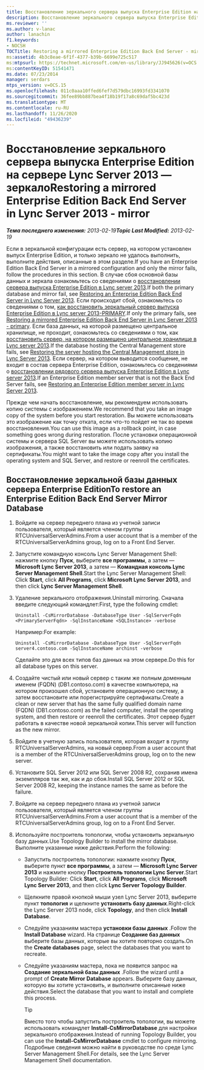 ```yaml
---
title: Восстановление зеркального сервера выпуска Enterprise Edition на обратной стороне
description: Восстановление зеркального сервера выпуска Enterprise Edition, зеркально отображении.
ms.reviewer: ''
ms.author: v-lanac
author: lanachin
f1.keywords:
- NOCSH
TOCTitle: Restoring a mirrored Enterprise Edition Back End Server - mirror
ms:assetid: 4b3c8eae-6f1f-4377-b39b-6699e725c517
ms:mtpsurl: https://technet.microsoft.com/en-us/library/JJ945626(v=OCS.15)
ms:contentKeyID: 51541471
ms.date: 07/23/2014
manager: serdars
mtps_version: v=OCS.15
ms.openlocfilehash: 011c0aaa10ffed6fef7d579dbc16993fd3341070
ms.sourcegitcommit: 36fee89bb887bea4f18b19f17a8c69daf5bc423d
ms.translationtype: MT
ms.contentlocale: ru-RU
ms.lasthandoff: 11/26/2020
ms.locfileid: "49436239"
---
```

# <a name="restoring-a-mirrored-enterprise-edition-back-end-server-in-lync-server-2013---mirror"></a><span data-ttu-id="242e6-103">Восстановление зеркального сервера выпуска Enterprise Edition на сервере Lync Server 2013 — зеркало</span><span class="sxs-lookup"><span data-stu-id="242e6-103">Restoring a mirrored Enterprise Edition Back End Server in Lync Server 2013 - mirror</span></span>

<div data-xmlns="http://www.w3.org/1999/xhtml">

<div class="topic" data-xmlns="http://www.w3.org/1999/xhtml" data-msxsl="urn:schemas-microsoft-com:xslt" data-cs="https://msdn.microsoft.com/">

<div data-asp="https://msdn2.microsoft.com/asp">



</div>

<div id="mainSection">

<div id="mainBody"><span data-ttu-id="242e6-104">

<span> </span></span><span class="sxs-lookup"><span data-stu-id="242e6-104">

<span> </span></span></span>

<span data-ttu-id="242e6-105">_**Тема последнего изменения:** 2013-02-19_</span><span class="sxs-lookup"><span data-stu-id="242e6-105">_**Topic Last Modified:** 2013-02-19_</span></span>

<span data-ttu-id="242e6-106">Если в зеркальной конфигурации есть сервер, на котором установлен выпуск Enterprise Edition, и только зеркало не удалось выполнить, выполните действия, описанные в этом разделе.</span><span class="sxs-lookup"><span data-stu-id="242e6-106">If you have an Enterprise Edition Back End Server in a mirrored configuration and only the mirror fails, follow the procedures in this section.</span></span> <span data-ttu-id="242e6-107">В случае сбоя основной базы данных и зеркала ознакомьтесь со сведениями о [восстановлении сервера выпуска Enterprise Edition в Lync server 2013](lync-server-2013-restoring-an-enterprise-edition-back-end-server.md).</span><span class="sxs-lookup"><span data-stu-id="242e6-107">If both the primary database and mirror fail, see [Restoring an Enterprise Edition Back End Server in Lync Server 2013](lync-server-2013-restoring-an-enterprise-edition-back-end-server.md).</span></span> <span data-ttu-id="242e6-108">Если происходит сбой, ознакомьтесь со сведениями о том, [как восстановить зеркальный сервер выпуска Enterprise Edition в Lync server 2013-PRIMARY](lync-server-2013-restoring-a-mirrored-enterprise-edition-back-end-server-primary.md).</span><span class="sxs-lookup"><span data-stu-id="242e6-108">If only the primary fails, see [Restoring a mirrored Enterprise Edition Back End Server in Lync Server 2013 - primary](lync-server-2013-restoring-a-mirrored-enterprise-edition-back-end-server-primary.md).</span></span> <span data-ttu-id="242e6-109">Если база данных, на которой размещено центральное хранилище, не проходит, ознакомьтесь со сведениями о том, как [восстановить сервер, на котором размещено центральное хранилище в Lync server 2013](lync-server-2013-restoring-the-server-hosting-the-central-management-store.md).</span><span class="sxs-lookup"><span data-stu-id="242e6-109">If the database hosting the Central Management store fails, see [Restoring the server hosting the Central Management store in Lync Server 2013](lync-server-2013-restoring-the-server-hosting-the-central-management-store.md).</span></span> <span data-ttu-id="242e6-110">Если сервер, на котором выводится сообщение, не входит в состав сервера Enterprise Edition, ознакомьтесь со сведениями о [восстановлении рядового сервера выпуска Enterprise Edition в Lync server 2013](lync-server-2013-restoring-an-enterprise-edition-member-server.md).</span><span class="sxs-lookup"><span data-stu-id="242e6-110">If an Enterprise Edition member server that is not the Back End Server fails, see [Restoring an Enterprise Edition member server in Lync Server 2013](lync-server-2013-restoring-an-enterprise-edition-member-server.md).</span></span>

<span data-ttu-id="242e6-111">Прежде чем начать восстановление, мы рекомендуем использовать копию системы с изображением.</span><span class="sxs-lookup"><span data-stu-id="242e6-111">We recommend that you take an image copy of the system before you start restoration.</span></span> <span data-ttu-id="242e6-112">Вы можете использовать это изображение как точку отката, если что-то пойдет не так во время восстановления.</span><span class="sxs-lookup"><span data-stu-id="242e6-112">You can use this image as a rollback point, in case something goes wrong during restoration.</span></span> <span data-ttu-id="242e6-113">После установки операционной системы и сервера SQL Server вы можете использовать копию изображения, а также восстановить или подать заявку на сертификаты.</span><span class="sxs-lookup"><span data-stu-id="242e6-113">You might want to take the image copy after you install the operating system and SQL Server, and restore or reenroll the certificates.</span></span>

<div>

## <a name="to-restore-an-enterprise-edition-back-end-server-mirror-database"></a><span data-ttu-id="242e6-114">Восстановление зеркальной базы данных сервера Enterprise Edition</span><span class="sxs-lookup"><span data-stu-id="242e6-114">To restore an Enterprise Edition Back End Server Mirror Database</span></span>

1.  <span data-ttu-id="242e6-115">Войдите на сервер переднего плана из учетной записи пользователя, который является членом группы RTCUniversalServerAdmins.</span><span class="sxs-lookup"><span data-stu-id="242e6-115">From a user account that is a member of the RTCUniversalServerAdmins group, log on to a Front End Server.</span></span>

2.  <span data-ttu-id="242e6-116">Запустите командную консоль Lync Server Management Shell: нажмите кнопку **Пуск**, выберите **все программы**, а затем — **Microsoft Lync Server 2013**, а затем — **Командная консоль Lync Server Management Shell**.</span><span class="sxs-lookup"><span data-stu-id="242e6-116">Start the Lync Server Management Shell: Click **Start**, click **All Programs**, click **Microsoft Lync Server 2013**, and then click **Lync Server Management Shell**.</span></span>

3.  <span data-ttu-id="242e6-117">Удаление зеркального отображения.</span><span class="sxs-lookup"><span data-stu-id="242e6-117">Uninstall mirroring.</span></span> <span data-ttu-id="242e6-118">Сначала введите следующий командлет:</span><span class="sxs-lookup"><span data-stu-id="242e6-118">First, type the following cmdlet:</span></span>
    
        Uninstall -CsMirrorDatabase -DatabaseType User -SqlServerFqdn <PrimaryServerFqdn> -SqlInstanceName <SQLInstance> -verbose
    
    <span data-ttu-id="242e6-119">Например:</span><span class="sxs-lookup"><span data-stu-id="242e6-119">For example:</span></span>
    
        Uninstall -CsMirrorDatabase -DatabaseType User -SqlServerFqdn server4.contoso.com -SqlInstanceName archinst -verbose
    
    <span data-ttu-id="242e6-120">Сделайте это для всех типов баз данных на этом сервере.</span><span class="sxs-lookup"><span data-stu-id="242e6-120">Do this for all database types on this server.</span></span>

4.  <span data-ttu-id="242e6-121">Создайте чистый или новый сервер с таким же полным доменным именем (FQDN) (DB1.contoso.com) в качестве компьютера, на котором произошел сбой, установите операционную систему, а затем восстановите или порегистрируйте сертификаты.</span><span class="sxs-lookup"><span data-stu-id="242e6-121">Create a clean or new server that has the same fully qualified domain name (FQDN) (DB1.contoso.com) as the failed computer, install the operating system, and then restore or reenroll the certificates.</span></span> <span data-ttu-id="242e6-122">Этот сервер будет работать в качестве новой зеркальной копии.</span><span class="sxs-lookup"><span data-stu-id="242e6-122">This server will function as the new mirror.</span></span>

5.  <span data-ttu-id="242e6-123">Войдите в учетную запись пользователя, которая входит в группу RTCUniversalServerAdmins, на новый сервер.</span><span class="sxs-lookup"><span data-stu-id="242e6-123">From a user account that is a member of the RTCUniversalServerAdmins group, log on to the new server.</span></span>

6.  <span data-ttu-id="242e6-124">Установите SQL Server 2012 или SQL Server 2008 R2, сохранив имена экземпляров так же, как и до сбоя.</span><span class="sxs-lookup"><span data-stu-id="242e6-124">Install SQL Server 2012 or SQL Server 2008 R2, keeping the instance names the same as before the failure.</span></span>

7.  <span data-ttu-id="242e6-125">Войдите на сервер переднего плана из учетной записи пользователя, который является членом группы RTCUniversalServerAdmins.</span><span class="sxs-lookup"><span data-stu-id="242e6-125">From a user account that is a member of the RTCUniversalServerAdmins group, log on to a Front End Server.</span></span>

8.  <span data-ttu-id="242e6-126">Используйте построитель топологии, чтобы установить зеркальную базу данных.</span><span class="sxs-lookup"><span data-stu-id="242e6-126">Use Topology Builder to install the mirror database.</span></span> <span data-ttu-id="242e6-127">Выполните указанные ниже действия.</span><span class="sxs-lookup"><span data-stu-id="242e6-127">Perform the following:</span></span>
    
      - <span data-ttu-id="242e6-128">Запустить построитель топологии: нажмите кнопку **Пуск**, выберите пункт **все программы**, а затем — **Microsoft Lync Server 2013** и нажмите кнопку **Построитель топологии Lync Server**.</span><span class="sxs-lookup"><span data-stu-id="242e6-128">Start Topology Builder: Click **Start**, click **All Programs**, click **Microsoft Lync Server 2013**, and then click **Lync Server Topology Builder**.</span></span>
    
      - <span data-ttu-id="242e6-129">Щелкните правой кнопкой мыши узел Lync Server 2013, выберите пункт **топология** и щелкните **установить базу данных**.</span><span class="sxs-lookup"><span data-stu-id="242e6-129">Right-click the Lync Server 2013 node, click **Topology**, and then click **Install Database**.</span></span>
    
      - <span data-ttu-id="242e6-130">Следуйте указаниям мастера **установки базы данных** .</span><span class="sxs-lookup"><span data-stu-id="242e6-130">Follow the **Install Database** wizard.</span></span> <span data-ttu-id="242e6-131">На странице **Создание баз данных** выберите базы данных, которые вы хотите повторно создать.</span><span class="sxs-lookup"><span data-stu-id="242e6-131">On the **Create databases** page, select the databases that you want to recreate.</span></span>
    
      - <span data-ttu-id="242e6-132">Следуйте указаниям мастера, пока не появится запрос на **Создание зеркальной базы данных** .</span><span class="sxs-lookup"><span data-stu-id="242e6-132">Follow the wizard until a prompt of **Create Mirror Database** appears.</span></span> <span data-ttu-id="242e6-133">Выберите базу данных, которую вы хотите установить, и выполните описанные ниже действия.</span><span class="sxs-lookup"><span data-stu-id="242e6-133">Select the database that you want to install and complete this process.</span></span>
        
        <div>
        

        > [!TIP]
        > <span data-ttu-id="242e6-134">Вместо того чтобы запустить построитель топологии, вы можете использовать командлет <STRONG>Install-CsMirrorDatabase</STRONG> для настройки зеркального отображения.</span><span class="sxs-lookup"><span data-stu-id="242e6-134">Instead of running Topology Builder, you can use the <STRONG>Install-CsMirrorDatabase</STRONG> cmdlet to configure mirroring.</span></span> <span data-ttu-id="242e6-135">Подробные сведения можно найти в руководстве по среде Lync Server Management Shell.</span><span class="sxs-lookup"><span data-stu-id="242e6-135">For details, see the Lync Server Management Shell documentation.</span></span>

        
        <span data-ttu-id="242e6-136"></div>

</div>

</div>

<span> </span>

</div>

</div>

</span><span class="sxs-lookup"><span data-stu-id="242e6-136"></div>

</div>

</div>

<span> </span>

</div>

</div>

</span></span></div>

